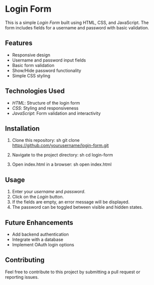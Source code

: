 
# Login Form

This is a simple *Login Form* built using HTML, CSS, and JavaScript. The form includes fields for a username and password with basic validation.

## Features
- Responsive design
- Username and password input fields
- Basic form validation
- Show/Hide password functionality
- Simple CSS styling

## Technologies Used
- *HTML*: Structure of the login form
- *CSS*: Styling and responsiveness
- *JavaScript*: Form validation and interactivity

## Installation
1. Clone this repository:
   sh
   git clone https://github.com/yourusername/login-form.git
   
2. Navigate to the project directory:
   sh
   cd login-form
   
3. Open index.html in a browser:
   sh
   open index.html
   

## Usage
1. Enter your *username* and *password*.
2. Click on the *Login* button.
3. If the fields are empty, an error message will be displayed.
4. The password can be toggled between visible and hidden states.

## Future Enhancements
- Add backend authentication
- Integrate with a database
- Implement OAuth login options

## Contributing
Feel free to contribute to this project by submitting a pull request or reporting issues.


